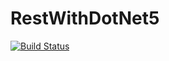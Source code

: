 # RestWithDotNet5

[![Build Status](https://app.travis-ci.com/MatheusMaca/RestWithDotNet5.svg?branch=main)](https://app.travis-ci.com/MatheusMaca/RestWithDotNet5)
